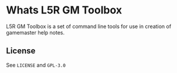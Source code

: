 # Whats L5R GM Toolbox

L5R GM Toolbox is a set of command line tools for use in creation of
gamemaster help notes.

## License

See `LICENSE` and `GPL-3.0`

